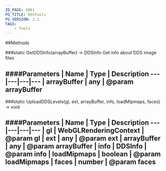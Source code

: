 ```yaml
---
ID_PAGE: 6861
PG_TITLE: DDSTools
PG_VERSION: 2.1
TAGS:
    - Tools
---
```


##Methods

###static GetDDSInfo(arrayBuffer) &rarr; DDSInfo
Get info about DDS image files


####Parameters
 | Name | Type | Description
---|---|---|---
 | arrayBuffer | any | @param arrayBuffer
---

###static UploadDDSLevels(gl, ext, arrayBuffer, info, loadMipmaps, faces) &rarr; void

####Parameters
 | Name | Type | Description
---|---|---|---
 | gl | WebGLRenderingContext | @param gl
 | ext | any | @param ext
 | arrayBuffer | any | @param arrayBuffer
 | info | DDSInfo | @param info
 | loadMipmaps | boolean | @param loadMipmaps
 | faces | number | @param faces
---
